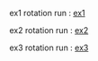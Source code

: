 ex1 rotation run : [ex1](https://tuanpham2xx3.github.io/gametrainning/phase1/mathphysic/rotation/ex1.rotation.html)

ex2 rotation run : [ex2](https://tuanpham2xx3.github.io/gametrainning/phase1/mathphysic/rotation/ex2.html)

ex3 rotation run : [ex3](https://tuanpham2xx3.github.io/gametrainning/phase1/mathphysic/rotation/ex3.rotation.html)
